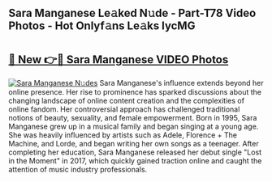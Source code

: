 ## Sara Manganese Le𝚊ked N𝚞de - Part-T78 Video Photos - Hot Onlyf𝚊ns Le𝚊ks IycMG

# <h2><a href="http://ab51912.deff.icu/?id=Sara+Manganese">🔗 New 👉🔴 Sara Manganese VIDEO Photos</a></h2>

[![Sara Manganese N𝚞des](https://i.imgur.com/rIISA9y.gif)](http://ab51912.deff.icu/?id=Sara+Manganese)
Sara Manganese's influence extends beyond her online presence. Her rise to prominence has sparked discussions about the changing landscape of online content creation and the complexities of online fandom. Her controversial approach has challenged traditional notions of beauty, sexuality, and female empowerment. Born in 1995, Sara Manganese grew up in a musical family and began singing at a young age. She was heavily influenced by artists such as Adele, Florence + The Machine, and Lorde, and began writing her own songs as a teenager. After completing her education, Sara Manganese released her debut single "Lost in the Moment" in 2017, which quickly gained traction online and caught the attention of music industry professionals.

